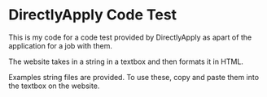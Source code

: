 # DirectlyApply Code Test

This is my code for a code test provided by DirectlyApply as apart of the application for a job with them.

The website takes in a string in a textbox and then formats it in HTML.

Examples string files are provided. To use these, copy and paste them into the textbox on the website.
